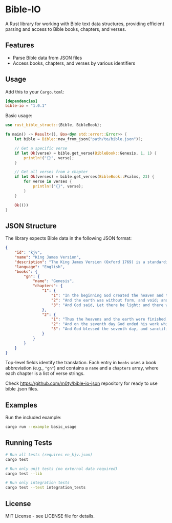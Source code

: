 # Bible-IO

A Rust library for working with Bible text data structures, providing efficient parsing and access to Bible books, chapters, and verses.

## Features

- Parse Bible data from JSON files
- Access books, chapters, and verses by various identifiers

## Usage

Add this to your `Cargo.toml`:

```toml
[dependencies]
bible-io = "1.0.1"
```

Basic usage:

```rust
use rust_bible_struct::{Bible, BibleBook};

fn main() -> Result<(), Box<dyn std::error::Error>> {
    let bible = Bible::new_from_json("path/to/bible.json")?;

    // Get a specific verse
    if let Ok(verse) = bible.get_verse(BibleBook::Genesis, 1, 1) {
        println!("{}", verse);
    }

    // Get all verses from a chapter
    if let Ok(verses) = bible.get_verses(BibleBook::Psalms, 23) {
        for verse in verses {
            println!("{}", verse);
        }
    }

    Ok(())
}
```

## JSON Structure

The library expects Bible data in the following JSON format:

```json
{
    "id": "kjv",
    "name": "King James Version",
    "description": "The King James Version (Oxford 1769) is a standardized revision of the classic 1611 English Bible.",
    "language": "English",
    "books": {
        "gn": {
            "name": "Genesis",
            "chapters": {
                "1": {
                    "1": "In the beginning God created the heaven and the earth.",
                    "2": "And the earth was without form, and void; and darkness {was} upon the face of the deep. And the Spirit of God moved upon the face of the waters.",
                    "3": "And God said, Let there be light: and there was light."
                },
                "2": {
                    "1": "Thus the heavens and the earth were finished, and all the host of them.",
                    "2": "And on the seventh day God ended his work which he had made; and he rested on the seventh day from all his work which he had made.",
                    "3": "And God blessed the seventh day, and sanctified it: because that in it he had rested from all his work which God created and made. "
                }
            }
        }
    }
}
```

Top-level fields identify the translation. Each entry in `books` uses a book abbreviation (e.g., `"gn"`) and contains a `name` and a `chapters` array, where each chapter is a list of verse strings.

Check https://github.com/m0ty/bible-io-json repository for ready to use bible .json files.

## Examples

Run the included example:

```bash
cargo run --example basic_usage
```

## Running Tests

```bash
# Run all tests (requires en_kjv.json)
cargo test

# Run only unit tests (no external data required)
cargo test --lib

# Run only integration tests
cargo test --test integration_tests
```

## License

MIT License - see LICENSE file for details.
